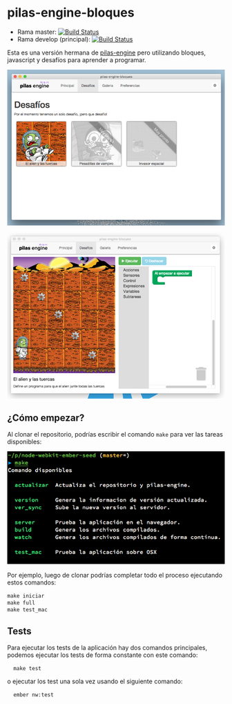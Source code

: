 pilas-engine-bloques
====================

- Rama master: [![Build Status](https://travis-ci.org/Program-AR/pilas-engine-bloques.svg?branch=master)](https://travis-ci.org/Program-AR/pilas-engine-bloques)
- Rama develop (principal): [![Build Status](https://travis-ci.org/Program-AR/pilas-engine-bloques.svg?branch=develop)](https://travis-ci.org/Program-AR/pilas-engine-bloques)

Esta es una versión hermana de [pilas-engine](http://www.pilas-engine.com.ar) pero
utilizando bloques, javascript y desafíos para aprender a programar.

![](screenshots/1.png)

![](screenshots/2.png)

¿Cómo empezar?
--------------

Al clonar el repositorio, podrías escribir el comando ``make``
para ver las tareas disponibles:

![](public/make.png)

Por ejemplo, luego de clonar podrías completar todo el proceso ejecutando
estos comandos:

```
make iniciar
make full
make test_mac
```


Tests
-----

Para ejecutar los tests de la aplicación hay dos comandos principales, podemos ejecutar los tests de forma constante con este comando:

```
  make test
```

o ejecutar los test una sola vez usando el siguiente comando:


```
  ember nw:test
```
